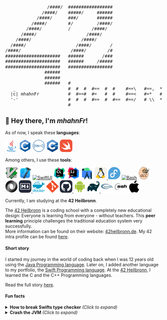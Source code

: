 <pre style="line-height:125%">
                /####/  #################                                      
              /####/    #####/     ######                                      
            /####/      ###/       ######                                      
          /####/        #/         /####/                                      
        /####/          /        /####/                                        
      /####/                   /####/                                          
    /####/                   /####/                                            
  /####/                   /####/       /                                      
/####/                   /####/        /#                                      
#####################   ######       /###                                      
#####################   ######     /#####                                      
#####################   #################                                      
               ######                                                          
               ######                                                          
               ######   #                                                      
   _                    #  #  #  #==  #  #    #==\   #==,  *==*  #\\  #  #\\  #
  |c| mhahnFr           #  #==#  #=   #  #    #==<   #=*   #  #  # \\ #  # \\ #
  '-'                   #  #  #  #==  #  #==  #==/   # \\  *==*  #  \\#  #  \\#
                        #                                                      
</pre>

## 👋 Hey there, I'm *mhahnFr*!
As of now, I speak these **languages**:
<p align="left">
    <a href="https://en.wikipedia.org/wiki/Java_(programming_language)" target="_blank" title="Java">        <img src="https://raw.githubusercontent.com/devicons/devicon/master/icons/java/java-original.svg"           alt="Java Programming Language logo"        width="40" height="40"/></a>
    <a href="https://en.wikipedia.org/wiki/C_(programming_language)"    target="_blank" title="C">           <img src="https://raw.githubusercontent.com/devicons/devicon/master/icons/c/c-original.svg"                 alt="C Programming language icon"           width="40" height="40"/></a>
    <a href="https://en.wikipedia.org/wiki/Objective-C"                 target="_blank" title="Objective-C"> <img src="https://raw.githubusercontent.com/devicons/devicon/master/icons/objectivec/objectivec-plain.svg"  alt="Objective-C Programming language icon" width="40" height="40"/></a>
    <a href="https://en.wikipedia.org/wiki/C%2B%2B"                     target="_blank" title="C++">         <img src="https://raw.githubusercontent.com/devicons/devicon/master/icons/cplusplus/cplusplus-original.svg" alt="C++ Programming language icon"         width="40" height="40"/></a>
    <a href="https://www.swift.org/about"                               target="_blank" title="Swift">       <img src="https://raw.githubusercontent.com/tandpfun/skill-icons/main/icons/Swift.svg"                      alt="Swift Programming language logo"       width="40" height="40"/></a>
</p>

Among others, I use these **tools**:
<p align="left">
    <a href="https://en.wikipedia.org/wiki/Vim_(text_editor)" target="_blank" title="Vim">            <img src="https://github.com/devicons/devicon/raw/master/icons/vim/vim-original.svg"                                          alt="Vim"             width="40" height="40"/></a>
    <a href="https://developer.apple.com/xcode/"              target="_blank" title="Xcode">          <img src="https://github.com/devicons/devicon/raw/master/icons/xcode/xcode-original.svg"                                      alt="Xcode"           width="40" height="40"/></a>
    <a href="https://developer.apple.com/xcode/swiftui/"      target="_blank" title="SwiftUI">        <img src="https://developer.apple.com/assets/elements/icons/swiftui/swiftui-96x96_2x.png"                                     alt="SwiftUI"         width="40" height="40"/></a>
    <a href="https://www.jetbrains.com/clion/"                target="_blank" title="CLion">          <img src="https://github.com/devicons/devicon/raw/develop/icons/clion/clion-original.svg"                                     alt="CLion"           width="40" height="40"/></a>
    <a href="https://www.jetbrains.com/idea/"                 target="_blank" title="IntelliJ">       <img src="https://github.com/devicons/devicon/raw/develop/icons/intellij/intellij-original.svg"                               alt="IntelliJ"        width="40" height="40"/></a>
    <a href="https://developer.android.com/studio"            target="_blank" title="Android Studio"> <img src="https://github.com/devicons/devicon/raw/master/icons/androidstudio/androidstudio-original.svg"                      alt="Android Studio"  width="40" height="40"/></a>
    <a href="https://en.wikipedia.org/wiki/Linux"             target="_blank" title="Linux">
        <picture>
            <source srcset="https://raw.githubusercontent.com/devicons/devicon/master/icons/linux/linux-original.svg" media="(prefers-color-scheme: light), (prefers-color-scheme: no-preference)" />
            <source srcset="https://github.com/tandpfun/skill-icons/raw/main/icons/Linux-Dark.svg"                    media="(prefers-color-scheme: dark)" />
            <img src="https://github.com/tandpfun/skill-icons/raw/main/icons/Linux-Light.svg" alt="Linux" width="40" height="40" />
        </picture>
    </a>
    <a href="https://getfedora.org"                           target="_blank" title="Fedora">         <img src="https://github.com/devicons/devicon/raw/master/icons/fedora/fedora-plain.svg"                                       alt="Fedora"          width="40" height="40"/></a>
    <a href="https://www.gnu.org/software/bash/"              target="_blank" title="Bash">           <img src="https://raw.githubusercontent.com/yurijserrano/Github-Profile-Readme-Logos/master/programming%20languages/bash.svg" alt="Bash"            width="40" height="40"/></a>
    <a href="https://gcc.gnu.org/"                            target="_blank" title="GCC">            <img src="https://raw.githubusercontent.com/devicons/devicon/master/icons/gcc/gcc-original.svg"                               alt="GCC"             width="40" height="40"/></a>
    <a href="https://www.json.org/json-en.html"               target="_blank" title="JSON">           <img src="https://github.com/devicons/devicon/raw/develop/icons/json/json-original.svg"                                       alt="JSON"            width="40" height="40"/></a>
    <a href="https://en.wikipedia.org/wiki/Markdown"          target="_blank" title="Markdown">
        <picture>
            <source srcset="https://github.com/tandpfun/skill-icons/raw/main/icons/Markdown-Dark.svg"                       media="(prefers-color-scheme: dark" />
            <source srcset="https://raw.githubusercontent.com/devicons/devicon/master/icons/markdown/markdown-original.svg" media="(prefers-color-scheme: light), (prefers-color-scheme: no-preference)" />
            <img src="https://github.com/tandpfun/skill-icons/raw/main/icons/Markdown-Dark.svg" alt="Markdown" width="40" height="40" />
        </picture>
    </a>
    <a href="https://www.docker.com"                          target="_blank" title="Docker">         <img src="https://github.com/devicons/devicon/raw/master/icons/docker/docker-plain-wordmark.svg"                              alt="Docker"          width="40" height="40"/></a>
    <a href="https://git-scm.com"                             target="_blank" title="Git">            <img src="https://github.com/devicons/devicon/raw/master/icons/git/git-plain.svg"                                             alt="Git"             width="40" height="40"/></a>
    <a href="https://www.github.com"                          target="_blank" title="GitHub"> 
        <picture>
            <source srcset="https://github.com/tandpfun/skill-icons/raw/main/icons/Github-Dark.svg"                     media="(prefers-color-scheme: dark)" />
            <source srcset="https://raw.githubusercontent.com/devicons/devicon/master/icons/github/github-original.svg" media="(prefers-color-scheme: light), (prefers-color-scheme: no-preference)" />
            <img src="https://github.com/tandpfun/skill-icons/raw/main/icons/Github-Dark.svg" alt="GitHub" width="40" height="40"/>
        </picture>
    </a>
    <a href="https://developer.android.com"                   target="_blank" title="Android">        <img src="https://github.com/devicons/devicon/raw/master/icons/android/android-plain.svg"                                     alt="Android"         width="40" height="40"/></a>
    <a href="https://www.gradle.org"                          target="_blank" title="Gradle"> 
        <picture>
            <source srcset="https://raw.githubusercontent.com/tandpfun/skill-icons/main/icons/Gradle-Dark.svg"       media="(prefers-color-scheme: dark)" />
            <source srcset="https://raw.githubusercontent.com/devicons/devicon/master/icons/gradle/gradle-plain.svg" media="(prefers-color-scheme: light), (prefers-color-scheme: no-preference)" />
            <img src="https://raw.githubusercontent.com/devicons/devicon/master/icons/gradle/gradle-plain.svg" alt="Gradle" width="40" height="40"/>
        </picture>
    </a>
    <a href="https://en.wikipedia.org/wiki/OpenGL"            target="_blank" title="OpenGL">         <img src="https://github.com/devicons/devicon/raw/master/icons/opengl/opengl-original.svg"                                    alt="OpenGL"          width="40" height="40"/></a>
    <a href="https://en.wikipedia.org/wiki/Secure_Shell"      target="_blank" title="SSH">            <img src="https://github.com/devicons/devicon/raw/master/icons/ssh/ssh-original-wordmark.svg"                                 alt="SSH"             width="40" height="40"/></a>
    <a href="https://developer.apple.com"                     target="_blank" title="Apple">          <img src="https://github.com/devicons/devicon/raw/master/icons/apple/apple-original.svg"                                      alt="Apple's systems" width="40" height="40"/></a>
    
</p>

Currently, I am studying at the **42 Heilbronn**.

The [42 Heilbronn] is a coding school with a completely new educational design:
Everyone is learning from everyone - without teachers. This **peer learning** principle
challenges the traditional education system very successfully.  
More information can be found on their
website: [42heilbronn.de](https://www.42heilbronn.de/learncoderepeat).
My 42 intra profile can be found [here](https://profile.intra.42.fr/users/mhahn).

#### Short story
I started my journey in the world of coding back when I was 12 years old using the [Java Programming language]. Later on,
I added another language to my portfolio, the [Swift Programming language]. At the [42 Heilbronn], I learned the
C and the C++ Programming languages.

Read the full story [here](https://www.github.com/mhahnFr/mhahnFr/blob/main/story.md).

#### Fun facts
<details><summary><b>How to break Swifts type checker</b> <i>(Click to expand)</i></summary>

```Swift
let data: [UInt8] = [ 128, 128, 128, 128 ]

let i: Int = data[0] & 0xff << 24
           | data[1] & 0xff << 16
           | data[2] & 0xff <<  8
           | data[3] & 0xff <<  0
```
<details><summary><b>Correct solution</b> <i>(Click to expand)</i></summary>

```Swift
let i: Int = Int(data[0]) & 0xff << 24
           | Int(data[1]) & 0xff << 16
           | Int(data[2]) & 0xff <<  8
           | Int(data[3]) & 0xff <<  0
```
</details>
Discovered while writing <a href="https://github.com/mhahnFr/SecretPathway_macOS/blob/main/src/helper/Int2Data.swift#L36">this</a> piece of code.
</details>

<details><summary><b>Crash the JVM</b> <i>(Click to expand)</i></summary>

```Java
import java.lang.reflect.Field;
import sun.misc.Unsafe;

class Breaker {
    private final Unsafe unsafe;
    
    public Breaker() throws Exception {
        final var field = Unsafe.class.getDeclaredField("theUnsafe");
        field.setAccessible(true);
        
        unsafe = (Unsafe) field.get(null);
        
        segfault();
        freeError();
    }
    
    private void freeError() { unsafe.freeMemory(Integer.MAX_VALUE); }
    
    private void segfault() { unsafe.putByte(Integer.MAX_VALUE, (byte) 0); }
    
    public static void main(String[] args) throws Exception { new Breaker(); }
}
```

</details>

[Swift Programming language]: https://www.github.com/apple/swift
[42 Heilbronn]: https://www.42heilbronn.de/learncoderepeat
[Java Programming language]: https://www.github.com/openjdk
